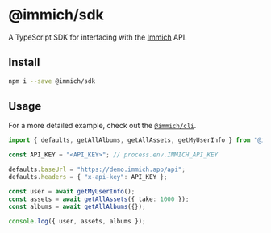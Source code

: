 # @immich/sdk

A TypeScript SDK for interfacing with the [Immich](https://immich.app/) API.

## Install

```bash
npm i --save @immich/sdk
```

## Usage

For a more detailed example, check out the [`@immich/cli`](https://github.com/immich-app/immich/tree/main/cli).

```typescript
import { defaults, getAllAlbums, getAllAssets, getMyUserInfo } from "@immich/sdk";

const API_KEY = "<API_KEY>"; // process.env.IMMICH_API_KEY

defaults.baseUrl = "https://demo.immich.app/api";
defaults.headers = { "x-api-key": API_KEY };

const user = await getMyUserInfo();
const assets = await getAllAssets({ take: 1000 });
const albums = await getAllAlbums({});

console.log({ user, assets, albums });
```
